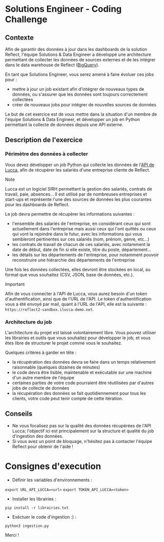 # Solutions Engineer - Coding Challenge

## Contexte

Afin de garantir des données à jour dans les dashboards de la solution Reflect, l'équipe Solutions & Data Engineer a développé une architecture permettant de collecter les données de sources externes et de les intégrer dans le data warehouse de Reflect ([BigQuery](https://cloud.google.com/bigquery?hl=en)).

En tant que Solutions Engineer, vous serez amené à faire évoluer ces jobs pour :

- mettre à jour un job existant afin d'intégrer de nouveaux types de données, ou s'assurer que les données sont toujours correctement collectées
- créer de nouveaux jobs pour intégrer de nouvelles sources de données

Le but de cet exercice est de vous mettre dans la situation d'un membre de l'équipe Solutions & Data Engineer, et développer un job en Python permettant la collecte de données depuis une API externe.

## Description de l'exercice

### Périmètre des données à collecter

Vous devez développer un job Python qui collecte les données de l'[API de Lucca](https://developers.lucca.fr/docs/lucca-legacyapi/011f7e77fd583-list-users), afin de récupérer les salariés d'une entreprise cliente de Reflect.

> [!NOTE]
> Lucca est un logiciel SIRH permettant la gestion des salariés, contrats de travail, paie, absences... Il est utilisé par de nombreuses entreprises et start-ups et représente l'une des sources de données les plus courantes pour les dashboards de Reflect.

Le job devra permettre de récupérer les informations suivantes :

- l'ensemble des salariés de l'entreprise, en considérant ceux qui sont actuellement dans l'entreprise mais aussi ceux qui l'ont quittés ou ceux qui vont la rejoindre dans le futur, avec les informations qui vous sembleront pertinentes sur ces salariés (nom, prénom, genre, etc...)
- les contrats de travail de chacun de ces salariés, avec notamment la date de début, date de fin si elle existe, titre du poste, département...
- les détails sur les départements de l'entreprise, pour notamment pouvoir reconstruire une hiérarchie des départements de l'entreprise

Une fois les données collectées, elles devront être stockées en local, au format que vous souhaitez (CSV, JSON, base de données, etc.).

> [!IMPORTANT]
> Afin de vous connecter à l'API de Lucca, vous aurez besoin d'un token d'authentification, ainsi que de l'URL de l'API. Le token d'authentification vous a été envoyé par mail, quant à l'URL de l'API, elle est la suivante : `https://reflect2-sandbox.ilucca-demo.net`.

### Architecture du job

L'architecture du projet est laissé volontairement libre. Vous pouvez utiliser les librairies et outils que vous souhaitez pour développer le job, et vous êtes libre de structurer le projet comme vous le souhaitez.

Quelques critères à garder en tête :

- la récupération des données devra se faire dans un temps relativement raisonnable (quelques dizaines de minutes)
- le code devra être lisible, maintenable et exécutable sur une machine d'un autre membre de l'équipe
- certaines parties de votre code pourraient être réutilisées par d'autres jobs de collecte de données
- la récupération des données se fait quotidiennement pour tous les clients, votre code peut tenir compte de cette itération.

## Conseils

- Ne vous focalisez pas sur la qualité des données récupérées de l'API Lucca; l'objectif ici est principalement sur la structure et qualité du job d'ingestion des données.
- Si vous avez un point de bloquage, n'hésitez pas à contacter l'équipe Reflect pour obtenir de l'aide !

# Consignes d'execution

- Définir les variables d'environnements :

`export URL_API_LUCCA=<url>`
`export TOKEN_API_LUCCA=<token>`

- Installer les librairies :

`pip install -r librairies.txt`

- Exéctuer le code d'ingestion :) :

`python3 ingestion.py`

Merci !
